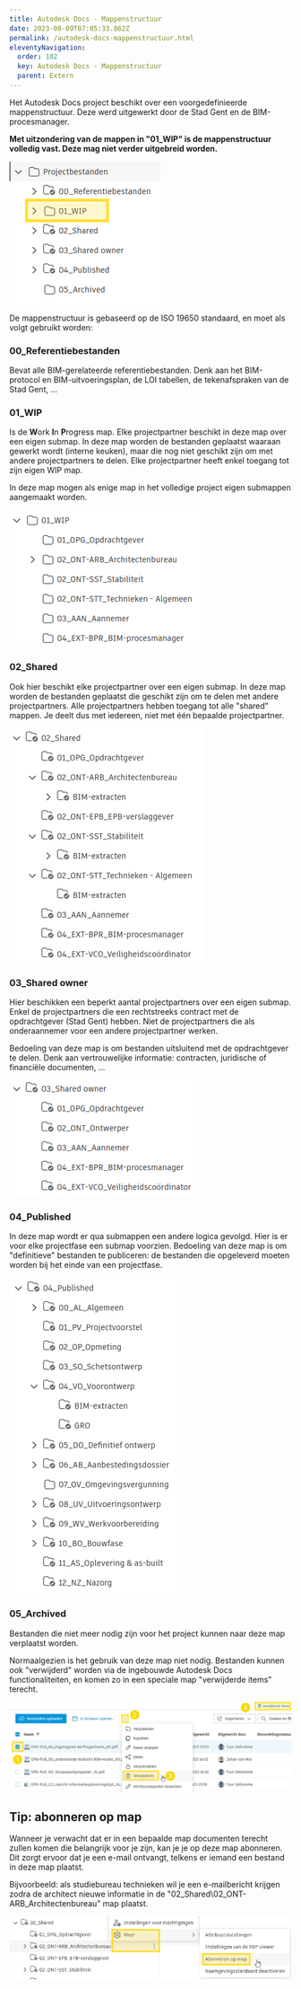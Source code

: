 ```yaml
---
title: Autodesk Docs - Mappenstructuur
date: 2023-08-09T07:05:33.862Z
permalink: /autodesk-docs-mappenstructuur.html
eleventyNavigation:
  order: 102
  key: Autodesk Docs - Mappenstructuur
  parent: Extern
---
```

Het Autodesk Docs project beschikt over een voorgedefinieerde mappenstructuur.  Deze werd uitgewerkt door de Stad Gent en de BIM-procesmanager.

**Met uitzondering van de mappen in "01_WIP" is de mappenstructuur volledig vast.  Deze mag niet verder uitgebreid worden.**

![](/content/images/mappenstructuur-wip.png)

De mappenstructuur is gebaseerd op de ISO 19650 standaard, en moet als volgt gebruikt worden:

### 00_Referentiebestanden

Bevat alle BIM-gerelateerde referentiebestanden.  Denk aan het BIM-protocol en BIM-uitvoeringsplan, de LOI tabellen, de tekenafspraken van de Stad Gent, ...

### 01_WIP

Is de **W**ork **I**n **P**rogress map.  Elke projectpartner beschikt in deze map over een eigen submap.  In deze map worden de bestanden geplaatst waaraan gewerkt wordt (interne keuken), maar die nog niet geschikt zijn om met andere projectpartners te delen.  Elke projectpartner heeft enkel toegang tot zijn eigen WIP map.

In deze map mogen als enige map in het volledige project eigen submappen aangemaakt worden.

![](/content/images/mappenstructuur-wip-map.png)

### 02_Shared

Ook hier beschikt elke projectpartner over een eigen submap.  In deze map worden de bestanden geplaatst die geschikt zijn om te delen met andere projectpartners.  Alle projectpartners hebben toegang tot alle "shared" mappen.  Je deelt dus met iedereen, niet met één bepaalde projectpartner.

![](/content/images/mappenstructuur-shared-map.png)

### 03_Shared owner

Hier beschikken een beperkt aantal projectpartners over een eigen submap.  Enkel de projectpartners die een rechtstreeks contract met de opdrachtgever (Stad Gent) hebben.  Niet de projectpartners die als onderaannemer voor een andere projectpartner werken.

Bedoeling van deze map is om bestanden uitsluitend met de opdrachtgever te delen.  Denk aan vertrouwelijke informatie: contracten, juridische of financiële documenten, ...

![](/content/images/mappenstructuur-shared-owner-map.png)

### 04_Published

In deze map wordt er qua submappen een andere logica gevolgd.  Hier is er voor elke projectfase een submap voorzien.  Bedoeling van deze map is om "definitieve" bestanden te publiceren: de bestanden die opgeleverd moeten worden bij het einde van een projectfase.

![](/content/images/mappenstructuur-published-map.png)

### 05_Archived

Bestanden die niet meer nodig zijn voor het project kunnen naar deze map verplaatst worden.

Normaalgezien is het gebruik van deze map niet nodig.  Bestanden kunnen ook "verwijderd" worden via de ingebouwde Autodesk Docs  functionaliteiten, en komen zo in een speciale map "verwijderde items" terecht.

![](/content/images/mappenstructuur-verwijderde-items.png)

## Tip: abonneren op map

Wanneer je verwacht dat er in een bepaalde map documenten terecht zullen komen die belangrijk voor je zijn, kan je je op deze map abonneren.  Dit zorgt ervoor dat je een e-mail ontvangt, telkens er iemand een bestand in deze map plaatst.

Bijvoorbeeld: als studiebureau technieken wil je een e-mailbericht krijgen zodra de architect nieuwe informatie in de "02_Shared\02_ONT-ARB_Architectenbureau" map plaatst.

![](/content/images/mappenstructuur-abonneren-op-map.png)